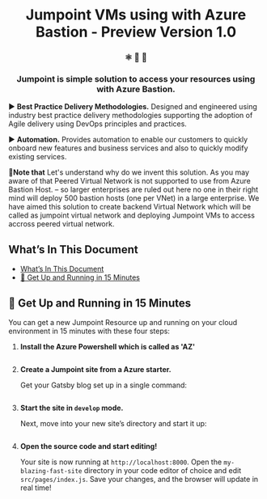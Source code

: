 <h1 align="center">
 Jumpoint VMs using with Azure Bastion - Preview Version 1.0
</h1>

<h3 align="center">
  ⚛ 📄 🚀
</h3>
<h3 align="center">
  Jumpoint is simple solution to access your resources using with Azure Bastion.
</h3>



▶ **Best Practice Delivery Methodologies.** Designed and engineered using industry best practice delivery methodologies supporting the adoption of Agile delivery using DevOps principles and practices. 

▶ **Automation.** Provides automation to enable our customers to quickly onboard new features and business services and also to quickly modify existing services.

**📣Note that** Let's understand why do we invent this solution. As you may aware of that  Peered Virtual Network is not supported to use from Azure Bastion Host. – so larger enterprises are ruled out here no one in their right mind will deploy 500 bastion hosts (one per VNet) in a large enterprise. We have aimed this solution to create backend Virtual Network which will be called as jumpoint virtual network and deploying Jumpoint VMs to access accross peered virtual network.

## What’s In This Document

- [What’s In This Document](#whats-in-this-document)
- [🚀 Get Up and Running in 15 Minutes](#%f0%9f%9a%80-get-up-and-running-in-15-minutes)

## 🚀 Get Up and Running in 15 Minutes

  You can get a new Jumpoint Resource  up and running on your cloud environment in 15 minutes with these four steps:

1. **Install the Azure Powershell which is called as 'AZ'**

   ```shell

   ```

2. **Create a Jumpoint site from a Azure starter.**

   Get your Gatsby blog set up in a single command:

   ```shell
   ```

3. **Start the site in `develop` mode.**

   Next, move into your new site’s directory and start it up:

   ```shell
   ```

4. **Open the source code and start editing!**

   Your site is now running at `http://localhost:8000`. Open the `my-blazing-fast-site` directory in your code editor of choice and edit `src/pages/index.js`. Save your changes, and the browser will update in real time!


